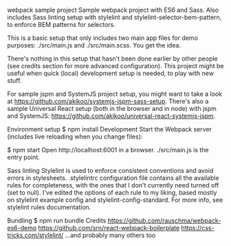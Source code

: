 webpack sample project
Sample webpack project with ES6 and Sass. Also includes Sass linting setup with stylelint and stylelint-selector-bem-pattern, to enforce BEM patterns for selectors.

This is a basic setup that only includes two main app files for demo purposes: ./src/main.js and ./src/main.scss. You get the idea.

There's nothing in this setup that hasn't been done earlier by other people (see credits section for more advanced configuration). This project might be useful when quick (local) development setup is needed, to play with new stuff.

For sample jspm and SystemJS project setup, you might want to take a look at https://github.com/akikoo/systemjs-jspm-sass-setup. There's also a sample Universal React setup (both in the browser and in node) with jspm and SystemJS: https://github.com/akikoo/universal-react-systemjs-jspm.

Environment setup
  $ npm install
Development
Start the Webpack server (includes live reloading when you change files):

  $ npm start
Open http://localhost:6001 in a browser. ./src/main.js is the entry point.

Sass linting
Stylelint is used to enforce consistent conventions and avoid errors in stylesheets. .stylelintrc configuration file contains all the available rules for completeness, with the ones that I don't currently need turned off (set to null). I've edited the options of each rule to my liking, based mostly on stylelint example config and stylelint-config-standard. For more info, see stylelint rules documentation.

Bundling
  $ npm run bundle
Credits
https://github.com/rauschma/webpack-es6-demo
https://github.com/srn/react-webpack-boilerplate
https://css-tricks.com/stylelint/
...and probably many others too